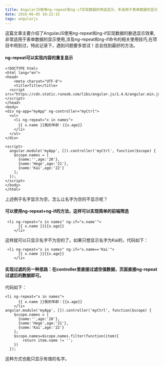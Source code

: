 ```yaml
---
title: AngularJS使用ng-repeat和ng-if实现数据的筛选显示，多适用于表单数据的显示
date: 2016-06-05 10:22:15
tags: angularjs 
---
```

这篇文章主要介绍了AngularJS使用ng-repeat和ng-if实现数据的删选显示效果,非常适用于表单数据的显示使用,涉及ng-repeat和ng-if命令的相关使用技巧,在项目中用到过，特此记录下，遇到问题要多尝试！总会找到最好的方法。
#### ng-repeat可以实现内容的重复显示
```
<!DOCTYPE html>
<html lang="en">
<head>
    <meta charset="UTF-8">
    <title>Title</title>
  <script src="https://cdn.static.runoob.com/libs/angular.js/1.4.6/angular.min.js"></script>
</head>
<body>
<div ng-app="myApp" ng-controller="myCtrl">
  <ul>
    <li ng-repeat="x in names">
      {{ x.name }}我的年龄：{{x.age}}
    </li>
  </ul>
</div>

<script>
  angular.module('myApp', []).controller('myCtrl', function($scope) {
    $scope.names = [
      {name:'',age:'20'},
      {name:'Hege',age:'21'},
      {name:'Kai',age:'22'}
    ];
  });
</script>
</body>
</html>
```
上述例子名字显示为空，怎么让名字为空的不显示呢？
#### 可以使用ng-repeat+ng-if的方法，这样可以实现简单的前端筛选
```
 <li ng-repeat="x in names" ng-if="x.name'">
      {{ x.name }}{{x.age}}
    </li>
```
这样就可以只显示名字不为空的了。如果只想显示名字为Kai的，代码如下：
```
 <li ng-repeat="x in names" ng-if="x.name=='Kai'">
      {{ x.name }}{{x.age}}
    </li>
```
#### 实现过滤的另一种思路：在controller里直接过滤空值数据，页面直接ng-repeat过滤后的数据即可。
代码如下：
```
<li ng-repeat="x in names">
      {{ x.name }}我的年龄：{{x.age}}
    </li>
angular.module('myApp', []).controller('myCtrl', function($scope) {
    $scope.names = [
      {name:'',age:'20'},
      {name:'Hege',age:'21'},
      {name:'Kai',age:'22'}
    ];
    $scope.names=$scope.names.filter(function(item){
    	return item.name != '';
    })
  });
```
这种方式也能只显示有值的名字。


